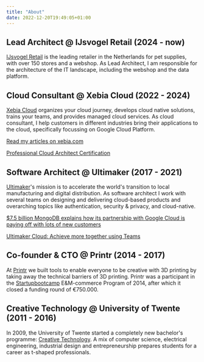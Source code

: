 ```yaml
---
title: "About"
date: 2022-12-20T19:49:05+01:00
---
```


## Lead Architect @ IJsvogel Retail (2024 - now)

[IJsvogel Retail](https://ijsvogelretail.nl) is the leading retailer in the Netherlands for pet supplies, with over 150 stores and a webshop. As Lead Architect, I am responsible for the architecture of the IT landscape, including the webshop and the data platform.

## Cloud Consultant @ Xebia Cloud (2022 - 2024)

[Xebia Cloud](https://xebia.com/digital-transformation/cloud/) organizes your cloud journey, develops cloud native solutions, trains your teams, and provides managed cloud services.
As cloud consultant, I help customers in different industries bring their applications to the cloud, specifically focussing on Google Cloud Platform.

[Read my articles on xebia.com](https://xebia.com/blog/author/chris-ter-beke/)

[Professional Cloud Architect Certification](https://www.credential.net/0345e4e9-4a78-4481-a203-d8b464c0e181)

## Software Architect @ Ultimaker (2017 - 2021)

[Ultimaker](https://ultimaker.com)'s mission is to accelerate the world's transition to local manufacturing and digital distribution.
As software architect I work with several teams on designing and delivering cloud-based products and overarching topics like authentication, security & privacy, and cloud-native.

[$7.5 billion MongoDB explains how its partnership with Google Cloud is paying off with lots of new customers](https://www.businessinsider.com/google-cloud-mongodb-atlas-database-partnership-2020-4)

[Ultimaker Cloud: Achieve more together using Teams](https://ultimaker.com/learn/ultimaker-cloud-achieve-more-together-using-teams)

## Co-founder & CTO @ Printr (2014 - 2017)

At [Printr](https://printr.com) we built tools to enable everyone to be creative with 3D printing by taking away the technical barriers of 3D printing.
Printr was a participant in the [Startupbootcamp](http://www.startupbootcamp.org/) E&amp;M-commerce Program of 2014, after which it closed a funding round of &euro;750.000.

## Creative Technology @ University of Twente (2011 - 2016)

In 2009, the University of Twente started a completely new bachelor's programme: [Creative Technology](https://www.utwente.nl/en/education/bachelor/programmes/creative-technology/).
A mix of computer science, electrical engineering, industrial design and entrepreneurship prepares students for a career as t-shaped professionals.
